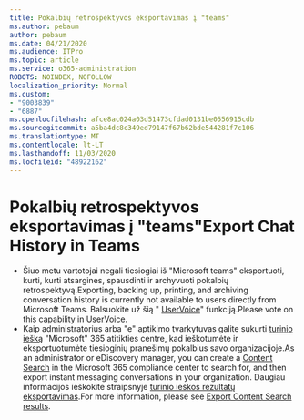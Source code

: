 ```yaml
---
title: Pokalbių retrospektyvos eksportavimas į "teams"
ms.author: pebaum
author: pebaum
ms.date: 04/21/2020
ms.audience: ITPro
ms.topic: article
ms.service: o365-administration
ROBOTS: NOINDEX, NOFOLLOW
localization_priority: Normal
ms.custom:
- "9003839"
- "6887"
ms.openlocfilehash: afce8ac024a03d51473cfdad0131be0556915cdb
ms.sourcegitcommit: a5ba4dc8c349ed79147f67b62bde544281f7c106
ms.translationtype: MT
ms.contentlocale: lt-LT
ms.lasthandoff: 11/03/2020
ms.locfileid: "48922162"
---
```

# <a name="export-chat-history-in-teams"></a><span data-ttu-id="6a4fe-102">Pokalbių retrospektyvos eksportavimas į "teams"</span><span class="sxs-lookup"><span data-stu-id="6a4fe-102">Export Chat History in Teams</span></span>

- <span data-ttu-id="6a4fe-103">Šiuo metu vartotojai negali tiesiogiai iš "Microsoft teams" eksportuoti, kurti, kurti atsargines, spausdinti ir archyvuoti pokalbių retrospektyvą.</span><span class="sxs-lookup"><span data-stu-id="6a4fe-103">Exporting, backing up, printing, and archiving conversation history is currently not available to users directly from Microsoft Teams.</span></span> <span data-ttu-id="6a4fe-104">Balsuokite už šią " [UserVoice](https://microsoftteams.uservoice.com/forums/555103-public/suggestions/16982542-backup-export-printing-archive-options?page=2&per_page=20)" funkciją.</span><span class="sxs-lookup"><span data-stu-id="6a4fe-104">Please vote on this capability in [UserVoice](https://microsoftteams.uservoice.com/forums/555103-public/suggestions/16982542-backup-export-printing-archive-options?page=2&per_page=20).</span></span>
- <span data-ttu-id="6a4fe-105">Kaip administratorius arba "e" aptikimo tvarkytuvas galite sukurti [turinio iešką](https://docs.microsoft.com/microsoft-365/compliance/content-search?view=o365-worldwide)  "Microsoft" 365 atitikties centre, kad ieškotumėte ir eksportuotumėte tiesioginių pranešimų pokalbius savo organizacijoje.</span><span class="sxs-lookup"><span data-stu-id="6a4fe-105">As an administrator or eDiscovery manager, you can create a [Content Search](https://docs.microsoft.com/microsoft-365/compliance/content-search?view=o365-worldwide)  in the Microsoft 365 compliance center to search for, and then export instant messaging conversations in your organization.</span></span> <span data-ttu-id="6a4fe-106">Daugiau informacijos ieškokite straipsnyje [turinio ieškos rezultatų eksportavimas](https://docs.microsoft.com/microsoft-365/compliance/export-search-results?view=o365-worldwide).</span><span class="sxs-lookup"><span data-stu-id="6a4fe-106">For more information, please see [Export Content Search results](https://docs.microsoft.com/microsoft-365/compliance/export-search-results?view=o365-worldwide).</span></span>
